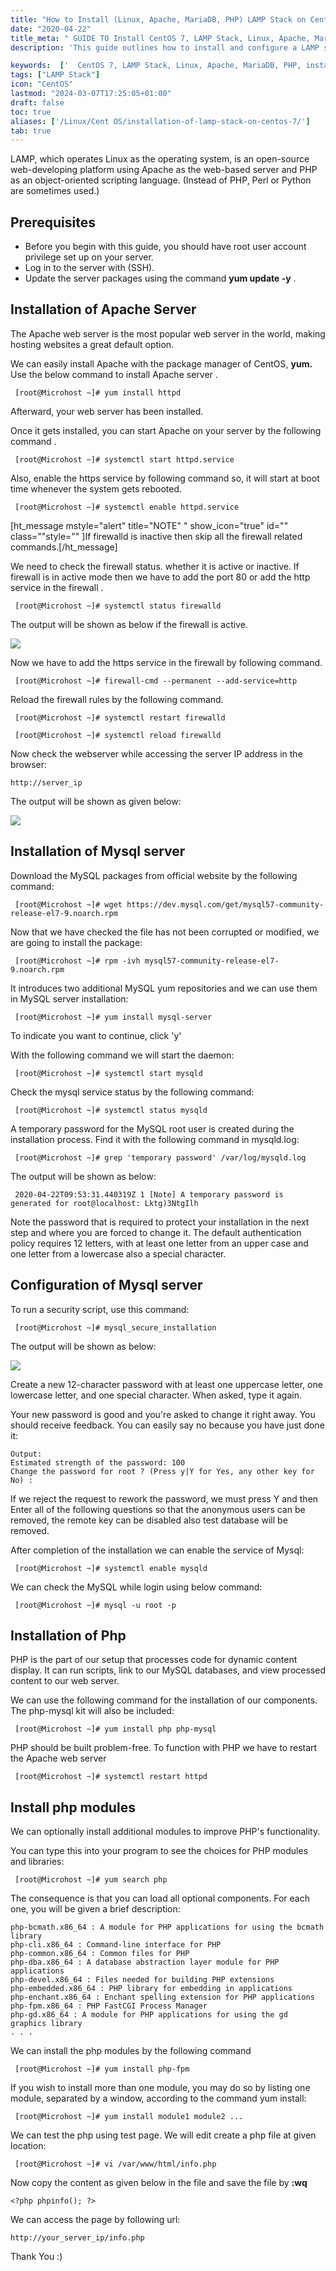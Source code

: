 ```yaml
---
title: "How to Install (Linux, Apache, MariaDB, PHP) LAMP Stack on CentOS 7"
date: "2020-04-22"
title_meta: " GUIDE TO Install CentOS 7, LAMP Stack, Linux, Apache, MariaDB, PHP,"
description: 'This guide outlines how to install and configure a LAMP stack (Linux, Apache, MariaDB, PHP) on your CentOS 7 system. A LAMP stack provides a foundation for running dynamic web applications written in PHP and using a MySQL database.'

keywords:  ['  CentOS 7, LAMP Stack, Linux, Apache, MariaDB, PHP, installation.']
tags: ["LAMP Stack"]
icon: "CentOS"
lastmod: "2024-03-07T17:25:05+01:00"
draft: false
toc: true
aliases: ['/Linux/Cent OS/installation-of-lamp-stack-on-centos-7/']
tab: true
---
```


LAMP, which operates Linux as the operating system, is an open-source web-developing platform using Apache as the web-based server and PHP as an object-oriented scripting language. (Instead of PHP, Perl or Python are sometimes used.)

## Prerequisites

- Before you begin with this guide, you should have root user account privilege set up on your server.
- Log in to the server with (SSH).
- Update the server packages using the command **yum update -y** .

## Installation of Apache Server

The Apache web server is the most popular web server in the world, making hosting websites a great default option.

We can easily install Apache with the package manager of CentOS, **yum.** Use the below command to install Apache server .

```
 [root@Microhost ~]# yum install httpd
```

Afterward, your web server has been installed.

Once it gets installed, you can start Apache on your server by the following command .

```
 [root@Microhost ~]# systemctl start httpd.service
```

Also, enable the https service by following command so, it will start at boot time whenever the system gets rebooted.

```
 [root@Microhost ~]# systemctl enable httpd.service
```

\[ht\_message mstyle="alert" title="NOTE" " show\_icon="true" id="" class=""style="" \]If firewalld is inactive then skip all the firewall related commands.\[/ht\_message\]

We need to check the firewall status. whether it is active or inactive. If firewall is in active mode then we have to add the port 80 or add the http service in the firewall .

```
 [root@Microhost ~]# systemctl status firewalld
```

The output will be shown as below if the firewall is active.

![](images/firewall.png)

Now we have to add the https service in the firewall by following command.

```
 [root@Microhost ~]# firewall-cmd --permanent --add-service=http 
```

Reload the firewall rules by the following command.

```
 [root@Microhost ~]# systemctl restart firewalld 
```

```
 [root@Microhost ~]# systemctl reload firewalld 
```

Now check the webserver while accessing the server IP address in the browser:

```
http://server_ip
```

The output will be shown as given below:

![](images/apache-1024x377.png)

## Installation of Mysql server

Download the MySQL packages from official website by the following command:

```
 [root@Microhost ~]# wget https://dev.mysql.com/get/mysql57-community-release-el7-9.noarch.rpm 
```

Now that we have checked the file has not been corrupted or modified, we are going to install the package:

```
 [root@Microhost ~]# rpm -ivh mysql57-community-release-el7-9.noarch.rpm 
```

It introduces two additional MySQL yum repositories and we can use them in MySQL server installation:

```
 [root@Microhost ~]# yum install mysql-server 
```

To indicate you want to continue, click 'y'

With the following command we will start the daemon:

```
 [root@Microhost ~]# systemctl start mysqld 
```

Check the mysql service status by the following command:

```
 [root@Microhost ~]# systemctl status mysqld 
```

A temporary password for the MySQL root user is created during the installation process. Find it with the following command in mysqld.log:

```
 [root@Microhost ~]# grep 'temporary password' /var/log/mysqld.log 
```

The output will be shown as below:

```
 2020-04-22T09:53:31.440319Z 1 [Note] A temporary password is generated for root@localhost: Lktg)3NtgIlh 
```

Note the password that is required to protect your installation in the next step and where you are forced to change it. The default authentication policy requires 12 letters, with at least one letter from an upper case and one letter from a lowercase also a special character.

## Configuration of Mysql server

To run a security script, use this command:

```
 [root@Microhost ~]# mysql_secure_installation 
```

The output will be shown as below:

![](images/pass1.png)

Create a new 12-character password with at least one uppercase letter, one lowercase letter, and one special character. When asked, type it again.

Your new password is good and you're asked to change it right away. You should receive feedback. You can easily say no because you have just done it:

```
Output:
Estimated strength of the password: 100
Change the password for root ? (Press y|Y for Yes, any other key for No) :
```

If we reject the request to rework the password, we must press Y and then Enter all of the following questions so that the anonymous users can be removed, the remote key can be disabled also test database will be removed.

After completion of the installation we can enable the service of Mysql:

```
 [root@Microhost ~]# systemctl enable mysqld 
```

We can check the MySQL while login using below command:

```
 [root@Microhost ~]# mysql -u root -p 
```

## Installation of Php

PHP is the part of our setup that processes code for dynamic content display. It can run scripts, link to our MySQL databases, and view processed content to our web server.

We can use the following command for the installation of our components. The php-mysql kit will also be included:

```
 [root@Microhost ~]# yum install php php-mysql 
```

PHP should be built problem-free. To function with PHP we have to restart the Apache web server

```
 [root@Microhost ~]# systemctl restart httpd 
```

## Install php modules

We can optionally install additional modules to improve PHP's functionality.

You can type this into your program to see the choices for PHP modules and libraries:

```
 [root@Microhost ~]# yum search php 
```

The consequence is that you can load all optional components. For each one, you will be given a brief description:

```
php-bcmath.x86_64 : A module for PHP applications for using the bcmath library
php-cli.x86_64 : Command-line interface for PHP
php-common.x86_64 : Common files for PHP
php-dba.x86_64 : A database abstraction layer module for PHP applications
php-devel.x86_64 : Files needed for building PHP extensions
php-embedded.x86_64 : PHP library for embedding in applications
php-enchant.x86_64 : Enchant spelling extension for PHP applications
php-fpm.x86_64 : PHP FastCGI Process Manager
php-gd.x86_64 : A module for PHP applications for using the gd graphics library
. . .
```

We can install the php modules by the following command

```
 [root@Microhost ~]# yum install php-fpm 
```

If you wish to install more than one module, you may do so by listing one module, separated by a window, according to the command yum install:

```
 [root@Microhost ~]# yum install module1 module2 ... 
```

We can test the php using test page. We will edit create a php file at given location:

```
 [root@Microhost ~]# vi /var/www/html/info.php 
```

Now copy the content as given below in the file and save the file by **:wq**

```
<?php phpinfo(); ?>
```

We can access the page by following url:

```
http://your_server_ip/info.php
```

Thank You :)
